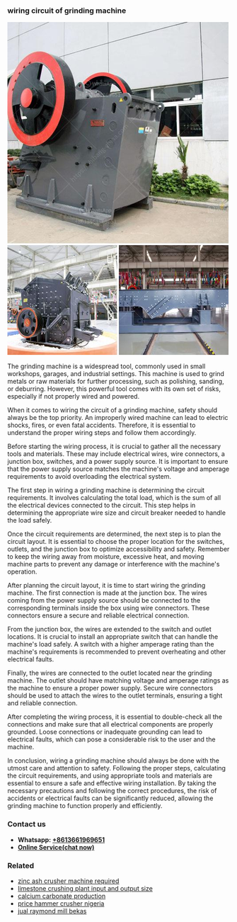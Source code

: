 <h3>wiring circuit of grinding machine</h3><img src='1708499129.jpg' alt=''><p>The grinding machine is a widespread tool, commonly used in small workshops, garages, and industrial settings. This machine is used to grind metals or raw materials for further processing, such as polishing, sanding, or deburring. However, this powerful tool comes with its own set of risks, especially if not properly wired and powered.</p><p>When it comes to wiring the circuit of a grinding machine, safety should always be the top priority. An improperly wired machine can lead to electric shocks, fires, or even fatal accidents. Therefore, it is essential to understand the proper wiring steps and follow them accordingly.</p><p>Before starting the wiring process, it is crucial to gather all the necessary tools and materials. These may include electrical wires, wire connectors, a junction box, switches, and a power supply source. It is important to ensure that the power supply source matches the machine's voltage and amperage requirements to avoid overloading the electrical system.</p><p>The first step in wiring a grinding machine is determining the circuit requirements. It involves calculating the total load, which is the sum of all the electrical devices connected to the circuit. This step helps in determining the appropriate wire size and circuit breaker needed to handle the load safely.</p><p>Once the circuit requirements are determined, the next step is to plan the circuit layout. It is essential to choose the proper location for the switches, outlets, and the junction box to optimize accessibility and safety. Remember to keep the wiring away from moisture, excessive heat, and moving machine parts to prevent any damage or interference with the machine's operation.</p><p>After planning the circuit layout, it is time to start wiring the grinding machine. The first connection is made at the junction box. The wires coming from the power supply source should be connected to the corresponding terminals inside the box using wire connectors. These connectors ensure a secure and reliable electrical connection.</p><p>From the junction box, the wires are extended to the switch and outlet locations. It is crucial to install an appropriate switch that can handle the machine's load safely. A switch with a higher amperage rating than the machine's requirements is recommended to prevent overheating and other electrical faults.</p><p>Finally, the wires are connected to the outlet located near the grinding machine. The outlet should have matching voltage and amperage ratings as the machine to ensure a proper power supply. Secure wire connectors should be used to attach the wires to the outlet terminals, ensuring a tight and reliable connection.</p><p>After completing the wiring process, it is essential to double-check all the connections and make sure that all electrical components are properly grounded. Loose connections or inadequate grounding can lead to electrical faults, which can pose a considerable risk to the user and the machine.</p><p>In conclusion, wiring a grinding machine should always be done with the utmost care and attention to safety. Following the proper steps, calculating the circuit requirements, and using appropriate tools and materials are essential to ensure a safe and effective wiring installation. By taking the necessary precautions and following the correct procedures, the risk of accidents or electrical faults can be significantly reduced, allowing the grinding machine to function properly and efficiently.</p><h3>Contact us</h3><ul><li><strong>Whatsapp:&nbsp;<a href="https://wa.me/8613661969651">+8613661969651</a></strong></li><li><a href="https://swt.shibang-china.com/?git&amp;zhl&amp;wiring circuit of grinding machine"><strong>Online Service(chat now)</strong></a></li></ul><h3>Related</h3><ul><li><a href='zinc ash crusher machine required.md'>zinc ash crusher machine required</a></li><li><a href='limestone crushing plant input and output size.md'>limestone crushing plant input and output size</a></li><li><a href='calcium carbonate production.md'>calcium carbonate production</a></li><li><a href='price hammer crusher nigeria.md'>price hammer crusher nigeria</a></li><li><a href='jual raymond mill bekas.md'>jual raymond mill bekas</a></li></ul>